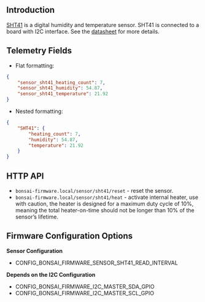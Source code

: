 ## Introduction

[SHT41](https://sensirion.com/products/catalog/SHT41) is a digital humidity and temperature sensor. SHT41 is connected to a board with I2C interface. See the [datasheet](https://sensirion.com/media/documents/33FD6951/662A593A/HT_DS_Datasheet_SHT4x.pdf) for more details.

## Telemetry Fields

- Flat formatting:

```json
{
    "sensor_sht41_heating_count": 7,
    "sensor_sht41_humidity": 54.87,
    "sensor_sht41_temperature": 21.92
}
```

- Nested formatting:

```json
{
    "SHT41": {
        "heating_count": 7,
        "humidity": 54.87,
        "temperature": 21.92
    }
}
```
## HTTP API

- `bonsai-firmware.local/sensor/sht41/reset` - reset the sensor.
- `bonsai-firmware.local/sensor/sht41/heat` - activate internal heater, use with caution, the heater is designed for a maximum duty cycle of 10%, meaning the total heater-on-time should not be longer than 10% of the sensor’s lifetime.

## Firmware Configuration Options

**Sensor Configuration**

- CONFIG_BONSAI_FIRMWARE_SENSOR_SHT41_READ_INTERVAL

**Depends on the I2C Configuration**

- CONFIG_BONSAI_FIRMWARE_I2C_MASTER_SDA_GPIO
- CONFIG_BONSAI_FIRMWARE_I2C_MASTER_SCL_GPIO
